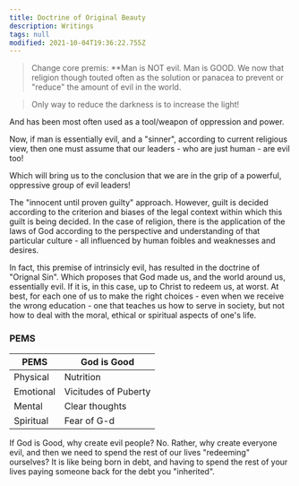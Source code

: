 ```yaml
---
title: Doctrine of Original Beauty
description: Writings
tags: null
modified: 2021-10-04T19:36:22.755Z
---
```


> Change core premis: \*\*Man is NOT evil. Man is GOOD.
> We now that religion though touted often as the solution or panacea to prevent or "reduce" the amount of evil in the world.

> Only way to reduce the darkness is to increase the light!

And has been most often used as a tool/weapon of oppression and power.

Now, if man is essentially evil, and a "sinner", according to current religious view, then one must assume that our leaders - who are just human - are evil too!

Which will bring us to the conclusion that we are in the grip of a powerful, oppressive group of evil leaders!

The "innocent until proven guilty" approach. However, guilt is decided according to the criterion and biases of the legal context within which this guilt is being decided. In the case of religion, there is the application of the laws of God according to the perspective and understanding of that particular culture - all influenced by human foibles and weaknesses and desires.

In fact, this premise of intrinsicly evil, has resulted in the doctrine of "Orignal Sin". Which proposes that God made us, and the world around us, essentially evil. If it is, in this case, up to Christ to redeem us, at worst. At best, for each one of us to make the right choices - even when we receive the wrong education - one that teaches us how to serve in society, but not how to deal with the moral, ethical or spiritual aspects of one's life.

### PEMS

| PEMS      | God is Good          |
| --------- | -------------------- |
| Physical  | Nutrition            |
| Emotional | Vicitudes of Puberty |
| Mental    | Clear thoughts       |
| Spiritual | Fear of G-d          |

If God is Good, why create evil people? No. Rather, why create everyone evil, and then we need to spend the rest of our lives "redeeming" ourselves? It is like being born in debt, and having to spend the rest of your lives paying someone back for the debt you "inherited".
